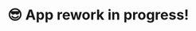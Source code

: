 # 😎 App rework in progress!

<!-- # 🧱📚 Block Bookmarks
Simple tool intended for easier site navigation in the Steam overlay web browser. I created it so that i don't have to google up the site i wanted to go to every time i launch the overlay and so that you don't have to do it too.

## 🛠 Setup
1. Open up Steam settings
2. Head to the "Web browser" section
3. Change the web browser homepage URL to https://fancybaguette.github.io/block-bookmarks/

![Steam settings](https://cdn.discordapp.com/attachments/972799878956716122/1001920490450993352/Bez_tytuu.png)\
**❗ If you're in-game this requires restarting the game to see the change ❗**

## 📖 Usage
Every time you'll click "WEB BROWSER" in the Steam overlay or open a new tab in a already open overlay web browser the app will show up. Here's a quick rundown on the features:
### - Use the "Add a new bookmark" menu to add a new bookmark
Entering the bookmark's URL is required. You're also given the option to enter the bookmark's title although it's optional. If you don't provide the title, the previously entered URL becomes the title.
### - Use the "Manage bookmarks" menu to edit and remove bookmarks
In the *Manage bookmarks* menu you can edit the URL and the title of a specific bookmark or remove it
### - Use the "Settings" menu to choose the search engine and bookmark list style
Using the *Settings* menu you can choose one of 3 search engines (Google, DuckDuckGo, Bing) that the search bar uses, and one of the two bookmark list styles (Default and Compact)
### - Use the "Wipe all bookmarks" menu to permamently remove all of the current bookmarks
The *Wipe all bookmarks* menu allows you to, as the name suggests, remove all of your bookmarks in a single click. You can of course also remove them one by one in the *Manage bookmarks* menu.

A **Bookmark block** consists of the Bookmark's title and the bookmarked websites icon (only of the icon if 'Compact' style is selected). If the icon fails to load it's replaced with a simple icon.

## 🐞 Known bugs
- The search bar doesn't work in the Overlay browser.

## 🖼 Screenshots
  
![Screenshot of the app with the 'Default' bookmark list style](https://media.discordapp.net/attachments/972799878956716122/1023285072926875718/default-style.png?width=960&height=540)
![Screenshot of the app with the 'Compact' bookmark list style](https://media.discordapp.net/attachments/972799878956716122/1023285072520024214/compact-style.png?width=960&height=540) -->
